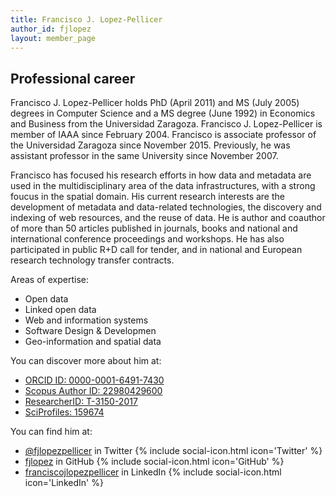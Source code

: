 ```yaml
---
title: Francisco J. Lopez-Pellicer
author_id: fjlopez
layout: member_page
---
```


## Professional career

Francisco J. Lopez-Pellicer holds PhD (April 2011) and MS (July 2005) degrees in Computer Science and a MS degree (June 1992) in Economics and Business from the Universidad Zaragoza.
Francisco J. Lopez-Pellicer is member of IAAA since February 2004.
Francisco is associate professor of the Universidad Zaragoza since November 2015.
Previously, he was assistant professor in the same University since November 2007.

Francisco has focused his research efforts in how data and metadata are used in the multidisciplinary area of the data infrastructures, with a strong foucus in the spatial domain.
His current research interests are the development of metadata and data-related technologies, the discovery and indexing of web resources, and the reuse of data.
He is author and coauthor of more than 50 articles published in journals, books and national and international conference proceedings and workshops.
He has also participated in public R+D call for  tender, and in national and European research technology transfer contracts.

Areas of expertise:

- Open data
- Linked open data
- Web and information systems
- Software Design & Developmen
- Geo-information and spatial data

You can discover more about him at:

- [ORCID ID: 0000-0001-6491-7430](https://orcid.org/0000-0001-6491-7430)
- [Scopus Author ID: 22980429600](https://www.scopus.com/authid/detail.uri?authorId=22980429600)
- [ResearcherID: T-3150-2017](https://publons.com/wos-op/researcher/T-3150-2017/)
- [SciProfiles: 159674](https://sciprofiles.com/profile/fjlopez)

You can find him at:

- [@fjlopezpellicer](https://twitter.com/fjlopezpellicer) in Twitter {% include social-icon.html icon='Twitter' %}
- [fjlopez](https://github.com/fjlopez) in GitHub {% include social-icon.html icon='GitHub' %}
- [franciscojlopezpellicer](https://www.linkedin.com/in/franciscojlopezpellicer/) in LinkedIn {% include social-icon.html icon='LinkedIn' %}
